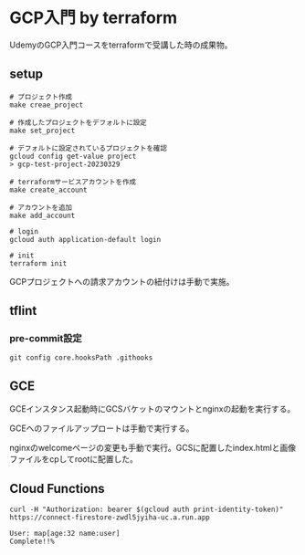 # GCP入門 by terraform

UdemyのGCP入門コースをterraformで受講した時の成果物。

## setup

```
# プロジェクト作成
make creae_project

# 作成したプロジェクトをデフォルトに設定
make set_project

# デフォルトに設定されているプロジェクトを確認
gcloud config get-value project
> gcp-test-project-20230329

# terraformサービスアカウントを作成
make create_account

# アカウントを追加
make add_account

# login
gcloud auth application-default login

# init
terraform init
```

GCPプロジェクトへの請求アカウントの紐付けは手動で実施。

## tflint

### pre-commit設定

```
git config core.hooksPath .githooks
```

## GCE

GCEインスタンス起動時にGCSバケットのマウントとnginxの起動を実行する。

GCEへのファイルアップロートは手動で実行する。

nginxのwelcomeページの変更も手動で実行。GCSに配置したindex.htmlと画像ファイルをcpしてrootに配置した。

## Cloud Functions

```
curl -H "Authorization: bearer $(gcloud auth print-identity-token)" https://connect-firestore-zwdl5jyiha-uc.a.run.app

User: map[age:32 name:user]
Complete!!%           
```